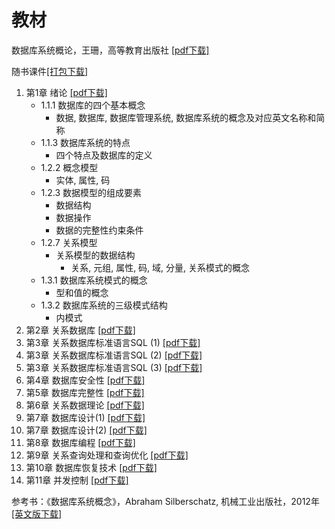 
# 教材

数据库系统概论，王珊，高等教育出版社 [[pdf下载]](../../assets/file/db_system_concepts_5th.pdf)

随书课件[[打包下载]](../../assets/files/db_slides/db_spring2021.zip)

1. 第1章 绪论 [[pdf下载]](../../assets/file/db_slides/ch_1.pdf)
    * 1.1.1 数据库的四个基本概念
        * 数据, 数据库, 数据库管理系统, 数据库系统的概念及对应英文名称和简称
    * 1.1.3 数据库系统的特点
        * 四个特点及数据库的定义
    * 1.2.2 概念模型
        * 实体, 属性, 码
    * 1.2.3 数据模型的组成要素
        * 数据结构
        * 数据操作
        * 数据的完整性约束条件
    * 1.2.7 关系模型
        * 关系模型的数据结构
            * 关系, 元组, 属性, 码, 域, 分量, 关系模式的概念
    * 1.3.1 数据库系统模式的概念
        * 型和值的概念
    * 1.3.2 数据库系统的三级模式结构
        * 内模式
1. 第2章 关系数据库 [[pdf下载]](../../assets/file/db_slides/ch_2.pdf)
1. 第3章 关系数据库标准语言SQL (1) [[pdf下载]](../../assets/file/db_slides/ch_3_1.pdf)
1. 第3章 关系数据库标准语言SQL (2) [[pdf下载]](../../assets/file/db_slides/ch_3_2.pdf)
1. 第3章 关系数据库标准语言SQL (3) [[pdf下载]](../../assets/file/db_slides/ch_3_3.pdf)
1. 第4章 数据库安全性 [[pdf下载]](../../assets/file/db_slides/ch_4.pdf)
1. 第5章 数据库完整性 [[pdf下载]](../../assets/file/db_slides/ch_5.pdf)
1. 第6章 关系数据理论 [[pdf下载]](../../assets/file/db_slides/ch_6.pdf)
1. 第7章 数据库设计(1) [[pdf下载]](../../assets/file/db_slides/ch_7_1.pdf)
1. 第7章 数据库设计(2) [[pdf下载]](../../assets/file/db_slides/ch_7_2.pdf)
1. 第8章 数据库编程 [[pdf下载]](../../assets/file/db_slides/ch_8.pdf)
1. 第9章 关系查询处理和查询优化 [[pdf下载]](../../assets/file/db_slides/ch_9.pdf)
1. 第10章 数据库恢复技术 [[pdf下载]](../../assets/file/db_slides/ch_10.pdf)
1. 第11章 并发控制 [[pdf下载]](../../assets/file/db_slides/ch_11.pdf)


参考书：《数据库系统概念》，Abraham Silberschatz, 机械工业出版社，2012年  [[英文版下载]](../../assets/file/Database_System_Concepts_6th_edition.pdf)